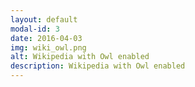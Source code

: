 ```yaml
---
layout: default
modal-id: 3
date: 2016-04-03
img: wiki_owl.png
alt: Wikipedia with Owl enabled
description: Wikipedia with Owl enabled
---
```

